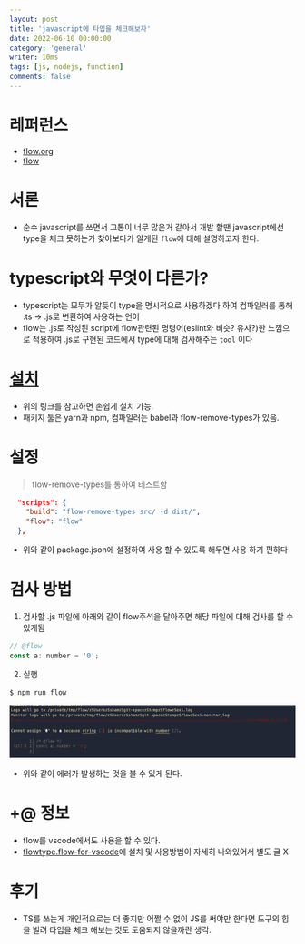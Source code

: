 ```yaml
---
layout: post
title: 'javascript에 타입을 체크해보자'
date: 2022-06-10 00:00:00
category: 'general'
writer: 10ms
tags: [js, nodejs, function]
comments: false
---
```


# 레퍼런스
* [flow.org](https://flow.org/)
* [flow](https://github.com/facebook/flow)

# 서론
* 순수 javascript를 쓰면서 고통이 너무 많은거 같아서 개발 할땐 javascript에선 type을 체크 못하는가 찾아보다가 알게된 `flow`에 대해 설명하고자 한다.

# typescript와 무엇이 다른가?
* typescript는 모두가 알듯이 type을 명시적으로 사용하겠다 하여 컴파일러를 통해 .ts -> .js로 변환하여 사용하는 언어
* flow는 .js로 작성된 script에 flow관련된 명령어(eslint와 비슷? 유사?)한 느낌으로 적용하여 .js로 구현된 코드에서 type에 대해 검사해주는 `tool` 이다

# [설치](https://flow.org/en/docs/install)
* 위의 링크를 참고하면 손쉽게 설치 가능. 
* 패키지 툴은 yarn과 npm, 컴파일러는 babel과 flow-remove-types가 있음.

# 설정
> flow-remove-types를 통하여 테스트함
```json
  "scripts": {
    "build": "flow-remove-types src/ -d dist/",
    "flow": "flow"
  },
```
* 위와 같이 package.json에 설정하여 사용 할 수 있도록 해두면 사용 하기 편하다

# 검사 방법
1. 검사할 .js 파일에 아래와 같이 flow주석을 달아주면 해당 파일에 대해 검사를 할 수 있게됨
```js
// @flow
const a: number = '0';
```

2. 실행
```sh
$ npm run flow
```

![](./images/2022-04-07-12-20-30.png)
* 위와 같이 에러가 발생하는 것을 볼 수 있게 된다.

# +@ 정보
* flow를 vscode에서도 사용을 할 수 있다.
* [flowtype.flow-for-vscode](https://marketplace.visualstudio.com/items?itemName=flowtype.flow-for-vscode)에 설치 및 사용방법이 자세히 나와있어서 별도 글 X


# 후기
* TS를 쓰는게 개인적으로는 더 좋지만 어쩔 수 없이 JS를 써야만 한다면 도구의 힘을 빌려 타입을 체크 해보는 것도 도움되지 않을까란 생각.